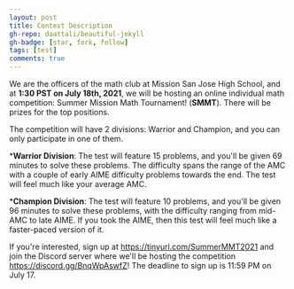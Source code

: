 ```yaml
---
layout: post
title: Contest Description
gh-repo: daattali/beautiful-jekyll
gh-badge: [star, fork, follow]
tags: [test]
comments: true
---
```


We are the officers of the math club at Mission San Jose High School, and at **1:30 PST on July 18th, 2021**, we will be hosting an online individual math competition: Summer Mission Math Tournament! (**SMMT**). There will be prizes for the top positions.

The competition will have 2 divisions: Warrior and Champion, and you can only participate in one of them.

***Warrior Division**: The test will feature 15 problems, and you'll be given 69 minutes to solve these problems. The difficulty spans the range of the AMC with a couple of early AIME difficulty problems towards the end. The test will feel much like your average AMC.

***Champion Division**: The test will feature 10 problems, and you'll be given 96  minutes to solve these problems, with the difficulty ranging from mid-AMC to late AIME. If you took the AIME, then this test will feel much like a faster-paced version of it.

If you're interested, sign up at https://tinyurl.com/SummerMMT2021 and join the Discord server where we'll be hosting the competition https://discord.gg/BnqWpAswfZ! The deadline to sign up is 11:59 PM on July 17.

